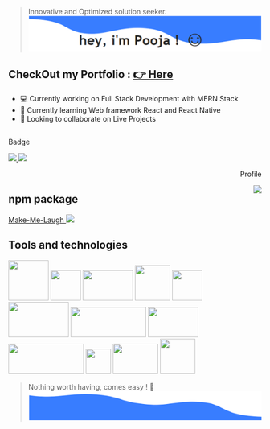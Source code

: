 > Innovative and Optimized solution seeker.
![](https://github.com/poojarathore30/GitTest/blob/master/Capture_11.PNG)


## CheckOut my Portfolio :   [👉 Here ](https://pooja-rathore.netlify.app/)
<!--
**poojarathore30/poojarathore30** is a ✨ _special_ ✨ repository because its `README.md` (this file) appears on your GitHub profile.

Here are some ideas to get you started:


- ⚡ Fun fact : 
-->

- 💻 Currently working on Full Stack Development with MERN Stack
- 🌱 Currently learning Web framework React and React Native
- 👯 Looking to collaborate on Live Projects 
##
 <p align="left" >Badge</p>
 <p float="left">
<a href=https://github.com/TesseractCoding/NeoAlgo>

   <img src=https://img.shields.io/badge/NeoAlgo-Contributor-brightgreen>
</a>
<img src=https://img.shields.io/badge/Hacktoberfest-contributor-ff69b4></p>
<a>
 <p align="right" >Profile</p>
 <img align="right" src="https://visitor-badge.glitch.me/badge?page_id=page.id" />
</a>

## npm package
 <a href=https://www.npmjs.com/package/make-me-laugh> Make-Me-Laugh
   <img src=https://img.shields.io/npm/dy/make-me-laugh>
</a>

## Tools and technologies 
<p float="left">
<img   width="80" height="80" src="https://encrypted-tbn0.gstatic.com/images?q=tbn%3AANd9GcRGzHyBI-yMU1fhVaD6fdKdYukIESV0zHNOjw&usqp=CAU">
<img  width="60" height="60" src="https://miro.medium.com/max/1200/1*yYN3pRB9mGS-IG_-agqDvA.png">
 <img  width="100" height="60" src="https://miro.medium.com/max/1400/1*9AbbVli10NreTXCpiVYEOQ.png">
 <img  width="70" height="70" src="https://infinapps.com/wp-content/uploads/2018/10/mongodb-logo-256x300.png">
  <img width="60" height="60" src="https://miro.medium.com/max/320/0*_rAD9NgK7l6KSlNc.png">
   <img width="120" height="70" src="https://www.freecodecamp.org/news/content/images/size/w2000/2019/11/cover-pic.jpeg">
   
   <img width="150" height="60" src="https://images.squarespace-cdn.com/content/v1/56b8dfcf62cd94ec072ddb33/1547134228418-XO27PTIE8BYNJCK3K7LS/htlm+css+and+js+logo.png">
   <img  width="100" height="60" src="https://mk0futurumreseabr7pm.kinstacdn.com/wp-content/uploads/2020/01/aws-logo-1280x720.png">
 <img width="150" height="60" src="https://www.freepnglogos.com/uploads/linux-png/linux-logo-linux-17.png">
 <img  width="50" height="50" src="https://theindianwire.com/wp-content/uploads/2018/06/CBuilder-logo.png">
 <img  width="90" height="60" src="https://1000logos.net/wp-content/uploads/2020/09/Java-Logo-500x313.png">
 <img  width="70" height="70" src="https://www.joinideas.org/wp-content/uploads/2017/06/python-logo.png">
</p>

 > Nothing worth having, comes easy !  🔶
 ![](https://github.com/poojarathore30/GitTest/blob/master/Capture_22.PNG)
